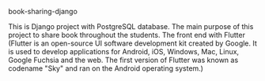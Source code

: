 book-sharing-django

This is Django project with PostgreSQL database.
The main purpose of this project to share book throughout the students.
The front end with Flutter (Flutter is an open-source UI software development kit created by Google. It is used to develop applications for Android, iOS, Windows, Mac, Linux, Google Fuchsia and the web. The first version of Flutter was known as codename "Sky" and ran on the Android operating system.)
